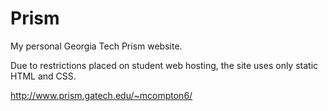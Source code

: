 Prism
=====

My personal Georgia Tech Prism website.

Due to restrictions placed on student web hosting, the site uses only static HTML and CSS.

http://www.prism.gatech.edu/~mcompton6/
